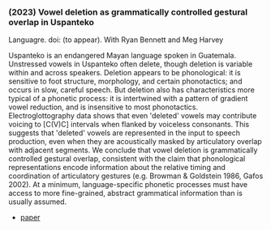 ### (2023) Vowel deletion as grammatically controlled gestural overlap in Uspanteko ###

Languagre. doi: (to appear). With Ryan Bennett and Meg Harvey

Uspanteko is an endangered Mayan language spoken in Guatemala. Unstressed vowels in Uspanteko often delete, though deletion is variable within and across speakers. Deletion appears to be phonological: it is sensitive to foot structure, morphology, and certain phonotactics; and occurs in slow, careful speech. But deletion also has characteristics more typical of a phonetic process: it is intertwined with a pattern of gradient vowel reduction, and is insensitive to most phonotactics. Electroglottography data shows that even 'deleted' vowels may contribute voicing to [C(V)C] intervals when flanked by voiceless consonants. This suggests that 'deleted' vowels are represented in the input to speech production, even when they are acoustically masked by articulatory overlap with adjacent segments. We conclude that vowel deletion is grammatically controlled gestural overlap, consistent with the claim that phonological representations encode information about the relative timing and coordination of articulatory gestures (e.g. Browman & Goldstein 1986, Gafos 2002). At a minimum, language-specific phonetic processes must have access to more fine-grained, abstract grammatical information than is usually assumed.

+ [paper](./resources/papers/voweldel.pdf)
